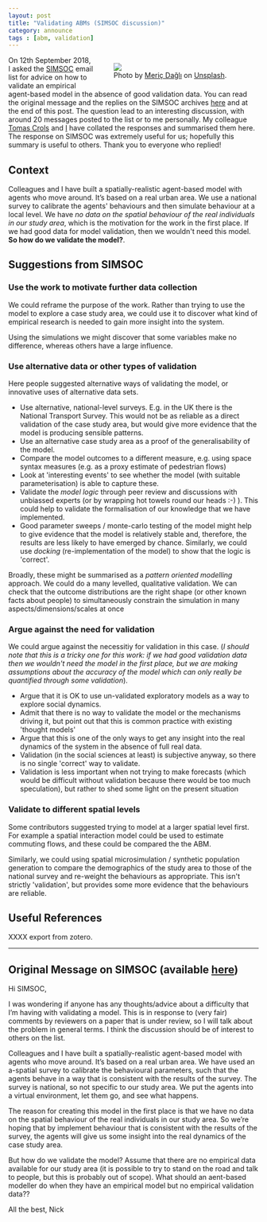 ```yaml
---
layout: post
title: "Validating ABMs (SIMSOC discussion)"
category: announce
tags : [abm, validation]
---
```


<figure style="float:right; width:50%">
  <img src="../figures/attribution/people-time-square-small.jpg alt="people on time square"/>
  <figcaption> Photo by <a href="https://unsplash.com/photos/slapbg2mejw?utm_source=unsplash&utm_medium=referral&utm_content=creditCopyText">Meriç
Dağlı</a> on <a href="https://unsplash.com/search/photos/people-crowd?utm_source=unsplash&utm_medium=referral&utm_content=creditCopyText">Unsplash</a>.
</figcaption>
</figure>

On 12th September 2018, I asked the [SIMSOC](https://www.jiscmail.ac.uk/cgi-bin/webadmin?A0=SimSoc) email list for advice on how to validate an empirical agent-based model in the absence of good validation data. You can read the original message and the replies on the SIMSOC archives [here](https://www.jiscmail.ac.uk/cgi-bin/webadmin?A2=SimSoc;d4e85e43.1809) and at the end of this post. The question lead to an interesting discussion, with around 20 messages posted to the list or to me personally. My colleague [Tomas Crols](http://www.geog.leeds.ac.uk/people/t.crols) and [I](http://www.nickmalleson.co.uk/) have collated the responses and summarised them here. The response on SIMSOC was extremely useful for us; hopefully this summary is useful to others. Thank you to everyone who replied!

## Context

Colleagues and I have built a spatially-realistic agent-based model with agents who move around. It’s based on a real urban area. We use a national survey to calibrate the agents' behaviours and then simulate behaviour at a local level. We have _no data on the spatial behaviour of the real individuals in our study area_, which is the motivation for the work in the first place. If we had good data for model validation, then we wouldn't need this model. **So how do we validate the model?**.

## Suggestions from SIMSOC

### Use the work to motivate further data collection

We could reframe the purpose of the work. Rather than trying to use the model to explore a case study area, we could use it to discover what kind of empirical research is needed to gain more insight into the system.

Using the simulations we might discover that some variables make no difference, whereas others have a large influence.

### Use alternative data or other types of validation

Here people suggested alternative ways of validating the model, or innovative uses of alternative data sets.

 - Use alternative, national-level surveys. E.g. in the UK there is the National Transport Survey. This would not be as reliable as a direct validation of the case study area, but would give more evidence that the model is producing sensible patterns.
 - Use an alternative case study area as a proof of the generalisability of the model. 
 - Compare the model outcomes to a different measure, e.g. using space syntax measures (e.g. as a proxy estimate of pedestrian flows)
 - Look at 'interesting events' to see whether the model (with suitable parameterisation) is able to capture these.
 - Validate the _model logic_ through peer review and discussions with unbiassed experts (or by wrapping hot towels round our heads :-) ). This could help to validate the formalisation of our knowledge that we have implemented.
 - Good parameter sweeps / monte-carlo testing of the model might help to give evidence that the model is relatively stable and, therefore, the results are less likely to have emerged by chance. Similarly, we could use _docking_ (re-implementation of the model) to show that the logic is 'correct'.

Broadly, these might be summarised as a _pattern oriented modelling_ approach. We could do a many levelled, qualitative validation. We can check that the outcome distributions are the right shape (or other known facts about people) to simultaneously constrain the simulation in many aspects/dimensions/scales at once

### Argue against the need for validation

We could argue against the necessitiy for validation in this case. (_I should note that this is a tricky one for this work: if we had good validation data then we wouldn't need the model in the first place, but we are making assumptions about the accuracy of the model which can only really be quantified through some validation_). 

 - Argue that it is OK to use un-validated exploratory models as a way to explore social dynamics. 
 - Admit that there is no way to validate the model or the mechanisms driving it, but point out that this is common practice with existing 'thought models' 
 - Argue that this is one of the only ways to get any insight into the real dynamics of the system in the absence of full real data.
 - Validation (in the social sciences at least) is subjective anyway, so there is no single 'correct' way to validate.
 - Validation is less important when not trying to make forecasts (which would be difficult without validation because there would be too much speculation), but rather to shed some light on the present situation 

### Validate to different spatial levels

Some contributors suggested trying to model at a larger spatial level first. For example a spatial interaction model could be used to estimate commuting flows, and these could be compared the the ABM. 

Similarly, we could using spatial microsimulation / synthetic population generation to compare the demographics of the study area to those of the national survey and re-weight the behaviours as appropriate. This isn't strictly 'validation', but provides some more evidence that the behaviours are reliable. 



## Useful References

XXXX export from zotero.

<hr/>

## Original Message on SIMSOC (available [here](https://www.jiscmail.ac.uk/cgi-bin/webadmin?A2=SimSoc;d4e85e43.1809))

Hi SIMSOC, 
 
I was wondering if anyone has any thoughts/advice about a difficulty that I’m having with validating a model. This is in response to (very fair) comments by reviewers on a paper that is under review, so I will talk about the problem in general terms. I think the discussion should be of interest to others on the list. 
 
Colleagues and I have built a spatially-realistic agent-based model with agents who move around. It’s based on a real urban area. We have used an a-spatial survey to calibrate the behavioural parameters, such that the agents behave in a way that is consistent with the results of the survey. The survey is national, so not specific to our study area. We put the agents into a virtual environment, let them go, and see what happens. 
 
The reason for creating this model in the first place is that we have no data on the spatial behaviour of the real individuals in our study area. So we’re hoping that by implement behaviour that is consistent with the results of the survey, the agents will give us some insight into the real dynamics of the case study area. 
 
But how do we validate the model? Assume that there are no empirical data available for our study area (it is possible to try to stand on the road and talk to people, but this is probably out of scope). What should an aent-based modeller do when they have an empirical model but no empirical validation data?? 
 
All the best, 
Nick 